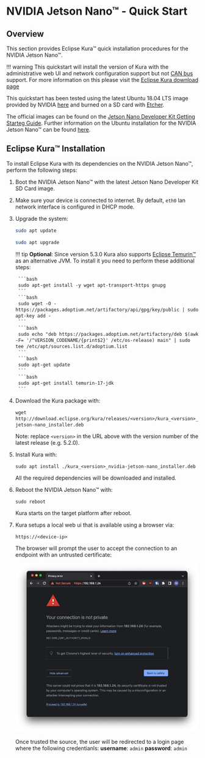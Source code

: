 # NVIDIA Jetson Nano&trade; - Quick Start

## Overview

This section provides Eclipse Kura&trade; quick installation procedures for the NVIDIA Jetson Nano&trade;.

!!! warning
    This quickstart will install the version of Kura with the administrative web UI and network  configuration support but not [CAN bus](https://en.wikipedia.org/wiki/CAN_bus) support. For more information on this please visit the [Eclipse Kura download page](https://websites.eclipseprojects.io/kura/downloads.php)

This quickstart has been tested using the latest Ubuntu 18.04 LTS image provided by NVIDIA [here](https://developer.nvidia.com/jetson-nano-sd-card-image) and burned on a SD card with [Etcher](https://www.balena.io/etcher/).

The official images can be found on the [Jetson Nano Developer Kit Getting Starteg Guide](https://developer.nvidia.com/embedded/learn/get-started-jetson-nano-devkit#write). Further information on the Ubuntu installation for the NVIDIA Jetson Nano&trade; can be found [here](https://developer.nvidia.com/embedded/learn/get-started-jetson-nano-devkit#intro).

## Eclipse Kura&trade; Installation

To install Eclipse Kura with its dependencies on the NVIDIA Jetson Nano&trade;, perform the
following steps:

1. Boot the NVIDIA Jetson Nano&trade; with the latest Jetson Nano Developer Kit SD Card image.

2. Make sure your device is connected to internet. By default, `eth0` lan network interface is configured in DHCP mode.

3. Upgrade the system:

    ```bash
    sudo apt update
    ```
    ```bash
    sudo apt upgrade
    ```

    !!! tip
        **Optional**: Since version 5.3.0 Kura also supports [Eclipse Temurin&trade;](https://adoptium.net/en-GB/) as an alternative JVM. To install it you need to perform these additional steps:

        ```bash
        sudo apt-get install -y wget apt-transport-https gnupg
        ```
        ```bash
        sudo wget -O - https://packages.adoptium.net/artifactory/api/gpg/key/public | sudo apt-key add -
        ```
        ```bash
        sudo echo "deb https://packages.adoptium.net/artifactory/deb $(awk -F= '/^VERSION_CODENAME/{print$2}' /etc/os-release) main" | sudo tee /etc/apt/sources.list.d/adoptium.list
        ```
        ```bash
        sudo apt-get update
        ```
        ```bash
        sudo apt-get install temurin-17-jdk
        ```

4. Download the Kura package with:

    ```
    wget http://download.eclipse.org/kura/releases/<version>/kura_<version>_nvidia-jetson-nano_installer.deb
    ```

    Note: replace `<version>` in the URL above with the version number of the latest release (e.g. 5.2.0).

5. Install Kura with:

    ```
    sudo apt install ./kura_<version>_nvidia-jetson-nano_installer.deb
    ```

    All the required dependencies will be downloaded and installed.

6. Reboot the NVIDIA Jetson Nano&trade; with:

    ```
    sudo reboot
    ```

    Kura starts on the target platform after reboot.

7. Kura setups a local web ui that is available using a browser via:

    ```
    https://<device-ip>
    ```

    The browser will prompt the user to accept the connection to an endpoint with an untrusted certificate:

    ![Proceed trusting the source](./images/untrusted_cert.png)

    Once trusted the source, the user will be redirected to a login page where the following credentianls:
    **username**: `admin`
    **password**: `admin`
